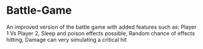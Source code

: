 # Battle-Game

An improved version of the battle game with added features such as: 
Player 1 Vs Player 2, 
Sleep and poison effects possible, 
Random chance of effects hitting, 
Damage can very simulating a critical hit
